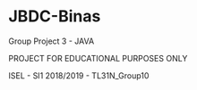 # JBDC-Binas
Group Project 3 - JAVA

PROJECT FOR EDUCATIONAL PURPOSES ONLY

ISEL - SI1 2018/2019 - TL31N_Group10
